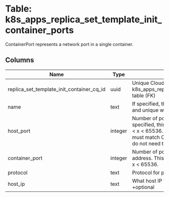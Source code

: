 
# Table: k8s_apps_replica_set_template_init_container_ports
ContainerPort represents a network port in a single container.
## Columns
| Name        | Type           | Description  |
| ------------- | ------------- | -----  |
|replica_set_template_init_container_cq_id|uuid|Unique CloudQuery ID of k8s_apps_replica_set_template_init_containers table (FK)|
|name|text|If specified, this must be an IANA_SVC_NAME and unique within the pod|
|host_port|integer|Number of port to expose on the host. If specified, this must be a valid port number, 0 < x < 65536. If HostNetwork is specified, this must match ContainerPort. Most containers do not need this. +optional|
|container_port|integer|Number of port to expose on the pod's IP address. This must be a valid port number, 0 < x < 65536.|
|protocol|text|Protocol for port|
|host_ip|text|What host IP to bind the external port to. +optional|
